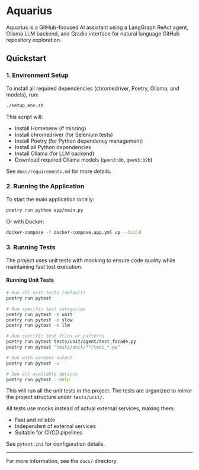 # Aquarius

Aquarius is a GitHub-focused AI assistant using a LangGraph ReAct agent, Ollama LLM backend, and Gradio interface for natural language GitHub repository exploration.

## Quickstart

### 1. Environment Setup

To install all required dependencies (chromedriver, Poetry, Ollama, and models), run:

```sh
./setup_env.sh
```

This script will:

- Install Homebrew (if missing)
- Install chromedriver (for Selenium tests)
- Install Poetry (for Python dependency management)
- Install all Python dependencies
- Install Ollama (for LLM backend)
- Download required Ollama models (`qwen3:8b`, `qwen3:32b`)

See `docs/requirements.md` for more details.

### 2. Running the Application

To start the main application locally:

```sh
poetry run python app/main.py
```

Or with Docker:

```sh
docker-compose -f docker-compose.app.yml up --build
```

### 3. Running Tests

The project uses unit tests with mocking to ensure code quality while maintaining fast test execution.

#### Running Unit Tests

```sh
# Run all unit tests (default)
poetry run pytest

# Run specific test categories
poetry run pytest -m unit
poetry run pytest -m slow
poetry run pytest -m llm

# Run specific test files or patterns
poetry run pytest tests/unit/agent/test_facade.py
poetry run pytest "tests/unit/**/test_*.py"

# Run with verbose output
poetry run pytest -v

# See all available options
poetry run pytest --help
```

This will run all the unit tests in the project. The tests are organized to mirror the project structure under `tests/unit/`.

All tests use mocks instead of actual external services, making them:
- Fast and reliable
- Independent of external services
- Suitable for CI/CD pipelines

See `pytest.ini` for configuration details.

---

For more information, see the `docs/` directory.
